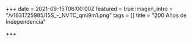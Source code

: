 +++
date = 2021-09-15T06:00:00Z
featured = true
imagen_intro = "/v1631725985/15S_-_NVTC_qmi9m1.png"
tags = []
title = "200 Años de Independencia"

+++
